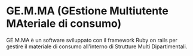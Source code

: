 # GE.M.MA (GEstione Multiutente MAteriale di consumo) 

GE.M.MA è un software sviluppato con il framework Ruby on rails per gestire il
materiale di consumo all'interno di Strutture Multi Dipartimentali.



